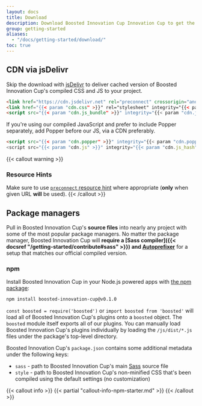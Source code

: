 ```yaml
---
layout: docs
title: Download
description: Download Boosted Innovation Cup Innovation Cup to get the compiled CSS and JavaScript, source code, or include it with your favorite package managers like npm, RubyGems, and more.
group: getting-started
aliases:
  - "/docs/getting-started/download/"
toc: true
---
```


## CDN via jsDelivr

Skip the download with [jsDelivr](https://www.jsdelivr.com/) to deliver cached version of Boosted Innovation Cup's compiled CSS and JS to your project.

```html
<link href="https://cdn.jsdelivr.net" rel="preconnect" crossorigin="anonymous">
<link href="{{< param "cdn.css" >}}" rel="stylesheet" integrity="{{< param "cdn.css_hash" >}}" crossorigin="anonymous">
<script src="{{< param "cdn.js_bundle" >}}" integrity="{{< param "cdn.js_bundle_hash" >}}" crossorigin="anonymous"></script>
```

If you're using our compiled JavaScript and prefer to include Popper separately, add Popper before our JS, via a CDN preferably.

```html
<script src="{{< param "cdn.popper" >}}" integrity="{{< param "cdn.popper_hash" >}}" crossorigin="anonymous"></script>
<script src="{{< param "cdn.js" >}}" integrity="{{< param "cdn.js_hash" >}}" crossorigin="anonymous"></script>
```

{{< callout warning >}}
### Resource Hints
Make sure to use [`preconnect` resource hint](https://www.w3.org/TR/resource-hints/#preconnect) where appropriate (**only** when given URL **will** be used).
{{< /callout >}}

## Package managers

Pull in Boosted Innovation Cup's **source files** into nearly any project with some of the most popular package managers. No matter the package manager, Boosted Innovation Cup will **require a [Sass compiler]({{< docsref "/getting-started/contribute#sass" >}}) and [Autoprefixer](https://github.com/postcss/autoprefixer)** for a setup that matches our official compiled version.

### npm

Install Boosted Innovation Cup in your Node.js powered apps with [the npm package](https://www.npmjs.com/package/boosted-innovation-cup):

```sh
npm install boosted-innovation-cup@v0.1.0
```

`const boosted = require('boosted')` or `import boosted from 'boosted'` will load all of Boosted Innovation Cup's plugins onto a `boosted` object.
The `boosted` module itself exports all of our plugins. You can manually load Boosted Innovation Cup's plugins individually by loading the `/js/dist/*.js` files under the package's top-level directory.

Boosted Innovation Cup's `package.json` contains some additional metadata under the following keys:

- `sass` - path to Boosted Innovation Cup's main [Sass](https://sass-lang.com/) source file
- `style` - path to Boosted Innovation Cup's non-minified CSS that's been compiled using the default settings (no customization)

{{< callout info >}}
{{< partial "callout-info-npm-starter.md" >}}
{{< /callout >}}
